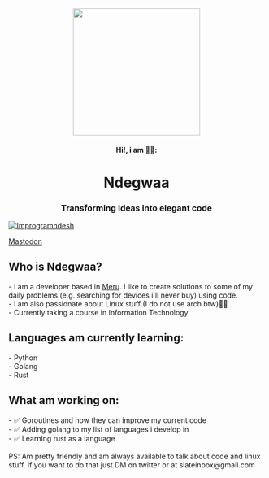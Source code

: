 <div align="center"><img width ="250" height = "250" src="https://media.giphy.com/media/v1.Y2lkPTc5MGI3NjExM2s5dWd5eWRycHFrZW85N2U4ZzN5M2Zqc3QybTZjenN4eGN6bGliciZlcD12MV9pbnRlcm5hbF9naWZfYnlfaWQmY3Q9cw/f6hnhHkks8bk4jwjh3/giphy.gif"/></div>
<h4 align="center">Hi!, i am 😶‍🌫️:<br><h1 align="center">Ndegwaa</h1></h4>
<h3 align="center">Transforming ideas into elegant code</h3>
<p align="left"><a href="https://twitter.com/Improgramndesh" alt="Improgram" target="blank"><img src="https://img.shields.io/twitter/follow/Improgramndesh?logo=twitter&style=for-the-badge" alt="Improgramndesh"/></a></p>
<a rel="me" href="https://mastodon.social/@amnotndesh">Mastodon</a>
<h2 align="left">Who is Ndegwaa?</h2>
- I am a developer based in <a href="https://maps.app.goo.gl/Av2fPazVuNSGpLvP9">Meru</a>. I like to create solutions to some of my daily problems (e.g. searching for devices i'll never buy) using code. <br>
- I am also passionate about Linux stuff (I do not use arch btw)🫴🏾<br>
- Currently taking a course in Information Technology
<h2 align="left">Languages am currently learning: </h2>
- Python <br>
- Golang <br>
- Rust <br>

<h2 align="left">What am working on:</h2>
- ✅ Goroutines and how they can improve my current code <br>
- ✅ Adding golang to my list of languages i develop in <br>
- ✅ Learning rust as a language<br>
<br>
PS: Am pretty friendly and am always available to talk about code and linux stuff. If you want to do that just DM on twitter or at slateinbox@gmail.com

